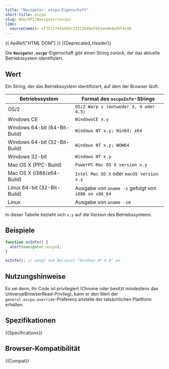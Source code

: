 ```yaml
---
title: "Navigator: oscpu-Eigenschaft"
short-title: oscpu
slug: Web/API/Navigator/oscpu
l10n:
  sourceCommit: ef75c1741b450c2331204be5563ee964ad5f4c48
---
```


{{ ApiRef("HTML DOM") }} {{Deprecated_Header}}

Die **`Navigator.oscpu`**-Eigenschaft gibt einen String zurück, der das aktuelle Betriebssystem identifiziert.

## Wert

Ein String, der das Betriebssystem identifiziert, auf dem der Browser läuft.

| Betriebssystem                | Format des `oscpuInfo`-Strings                    |
| ----------------------------- | ------------------------------------------------- |
| OS/2                          | `OS/2 Warp x (entweder 3, 4 oder 4.5)`            |
| Windows CE                    | `WindowsCE x.y`                                   |
| Windows 64-bit (64-Bit-Build) | `Windows NT x.y; Win64; x64`                      |
| Windows 64-bit (32-Bit-Build) | `Windows NT x.y; WOW64`                           |
| Windows 32-bit                | `Windows NT x.y`                                  |
| Mac OS X (PPC-Build)          | `PowerPC Mac OS X version x.y`                    |
| Mac OS X (i386/x64-Build)     | `Intel Mac OS X` oder `macOS version x.y`         |
| Linux 64-bit (32-Bit-Build)   | Ausgabe von `uname -s` gefolgt von `i686 on x86_64` |
| Linux                         | Ausgabe von `uname -sm`                           |

In dieser Tabelle bezieht sich `x.y` auf die Version des Betriebssystems.

## Beispiele

```js
function osInfo() {
  alert(navigator.oscpu);
}

osInfo(); // zeigt zum Beispiel "Windows NT 6.0" an
```

## Nutzungshinweise

Es sei denn, Ihr Code ist privilegiert (Chrome oder besitzt mindestens das UniversalBrowserRead-Privileg), kann er den Wert der `general.oscpu.override`-Präferenz anstelle der tatsächlichen Plattform erhalten.

## Spezifikationen

{{Specifications}}

## Browser-Kompatibilität

{{Compat}}
